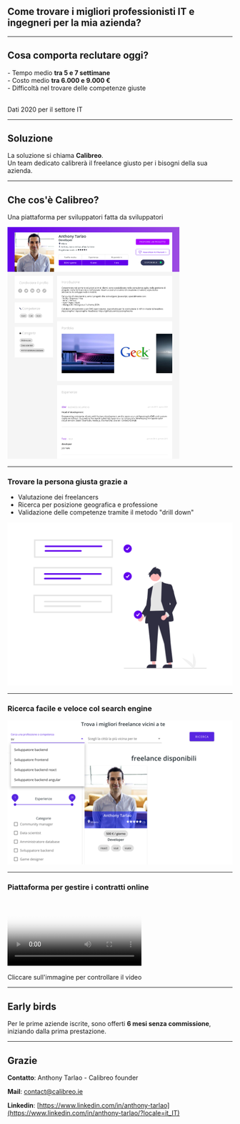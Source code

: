 <h2> Come trovare i migliori professionisti IT e ingegneri per la mia azienda? </h2>

---

<h2> Cosa comporta reclutare oggi? </h2>

<div>
<!-- .element: class="fragment" data-fragment-index="1" -->
- Tempo medio <b>tra 5 e 7 settimane</b>
</div>

<div>
<!-- .element: class="fragment" data-fragment-index="2" -->
- Costo medio <b>tra 6.000 e 9.000 €</b>
</div>

<div>
<!-- .element: class="fragment" data-fragment-index="3" -->
- Difficoltà nel trovare delle competenze giuste
</div>

<br>
<p class="small-text">
Dati 2020 per il settore IT
</p>

---

<h2> Soluzione </h2>

La soluzione si chiama <b>Calibreo</b>.<br>
Un team dedicato calibrerà il freelance giusto per i bisogni della sua azienda.

---

<h2> Che cos'è Calibreo? </h2>

Una piattaforma per sviluppatori fatta da sviluppatori

<img src="assets/profile.png" alt="image" width="385"/>

---

<h3><b>Trovare la persona giusta</b> grazie a</h3>

- Valutazione dei freelancers <!-- .element: class="fragment" data-fragment-index="1" -->
- Ricerca per posizione geografica e professione <!-- .element: class="fragment" data-fragment-index="2" -->
- Validazione delle competenze tramite il metodo "drill down" <!-- .element: class="fragment" data-fragment-index="3" -->

<img src="assets/check.png" alt="image" width="700"/>

---

<h3><b>Ricerca facile e veloce</b> col search engine<br></h3>
<img src="assets/search.png" alt="image" width="700"/>

---

<h3> Piattaforma per gestire i contratti online </h3>

<video id="process-video" controls controlslist="nodownload" disablePictureInPicture playsinline autoplay poster="assets/mission.png">
  <source type="video/mp4" src="assets/presentation.mp4">
</video>

<p class="small-text">
Cliccare sull'immagine per controllare il video
</p>

---

<h2> Early birds </h2>

<div>
Per le prime aziende iscrite, sono offerti <b>6 mesi senza commissione</b>, iniziando dalla prima prestazione.
</div>

---

<h2> Grazie </h2>

<div style="text-align: left">
<b>Contatto</b>: Anthony Tarlao - Calibreo founder

<b>Mail</b>: contact@calibreo.ie

<b>Linkedin</b>: [https://www.linkedin.com/in/anthony-tarlao](https://www.linkedin.com/in/anthony-tarlao/?locale=it_IT)
</div>